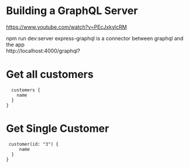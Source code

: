 # Building a GraphQL Server
https://www.youtube.com/watch?v=PEcJxkylcRM

npm run dev:server
express-graphql is a connector between graphql and the app     
http://localhost:4000/graphql?  

# Get all customers
```{
  customers {
    name
  }
}
```

# Get Single Customer    
``` {
 customer(id: "3") {
     name
  }
}
```   
